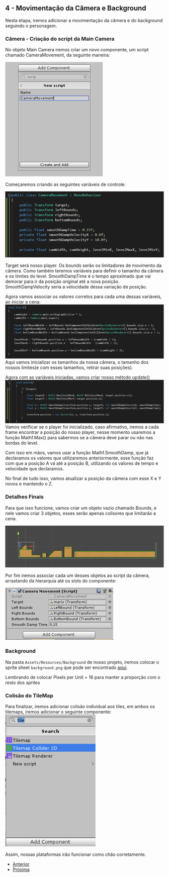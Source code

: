 
## 4 - Movimentação da Câmera e Background

Nesta etapa, iremos adicionar a movimentação da câmera e do background seguindo o personagem.

### Câmera - Criação do script da Main Camera

No objeto Main Camera iremos criar um novo componente, um script chamado CameraMovement, da seguinte maneira:

![Localização do sprite no projeto](images/4/1.png?raw=true "Criação do script")

Começaremos criando as seguintes variáveis de controle:

![Localização do sprite no projeto](images/4/2.png?raw=true "Variáveis")

Target será nosso player.
Os bounds serão os limitadores de movimento da câmera. Como também teremos variáveis para definir o tamanho da câmera e os limites do level.
SmoothDampTime é o tempo aproximado que vai demorar para ir da posição original até a nova posição.
SmoothDampVelocity seria a velocidade dessa variação de posição.

Agora vamos associar os valores corretos para cada uma dessas variáveis, ao iniciar a cena:
![Localização do sprite no projeto](images/4/3.png?raw=true "Start")
Aqui vamos inicializar os tamanhos da nossa câmera, o tamanho dos nossos limites(e com esses tamanhos, retirar suas posições).

Agora com as variáveis iniciadas, vamos criar nosso método update()
![Localização do sprite no projeto](images/4/4.png?raw=true "Update")
Vamos verificar se o player foi inicializado, caso afirmativo, iremos a cada frame encontrar a posição do nosso player, nesse momento usaremos a função Mathf.Max() para sabermos se a câmera deve parar ou não nas bordas do level.

Com isso em mãos, vamos usar a função Mathf.SmoothDamp, que já declaramos os valores que utilizaremos anteriormente, esse função faz com que a posição A vá até a posição B, utilizando os valores de tempo e velocidade que declaramos.

No final de tudo isso, vamos atualizar a posição da câmera com esse X e Y novos e mantendo o Z.

### Detalhes Finais

Para que isso funcione, vamos criar um objeto vazio chamado Bounds, e nele vamos criar 3 objetos, esses serão apenas colisores que limitarão a cena.

![Localização do sprite no projeto](images/4/5.png?raw=true "Bounds")

Por fim iremos associar cada um desses objetos ao script da câmera, arrastando da hierarquia até os slots do componente:

![Localização do sprite no projeto](images/4/6.png?raw=true "Associação script")

### Background

Na pasta ```Assets/Resources/Background``` de nosso projeto, iremos colocar o sprite sheet ```background.png``` que pode ser encontrado [aqui](https://drive.google.com/drive/folders/1JvF5ncDJGAbjktF3B4yVo5NbdJx1Rgel?usp=sharing).

Lembrando de colocar Pixels per Unit = 16 para manter a proporção com o resto dos sprites



### Colisão do TileMap

Para finalizar, iremos adicionar colisão individual aos tiles, em ambos os tilemaps, iremos adicionar o seguinte componente:
![Modo de criação de animações ativado](images/2/12.png?raw=true "Colisão")

Assim, nossas plataformas irão funcionar como chão corretamente.

* [Anterior](1-inicio.md)
* [Próxima](3-inserindo-personagem.md)
